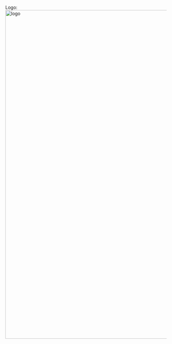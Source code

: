 Logo:
<img width="1024" height="1024" alt="logo" src="https://github.com/user-attachments/assets/d044e298-66fa-452b-9484-e7e2ffb371a8" />
